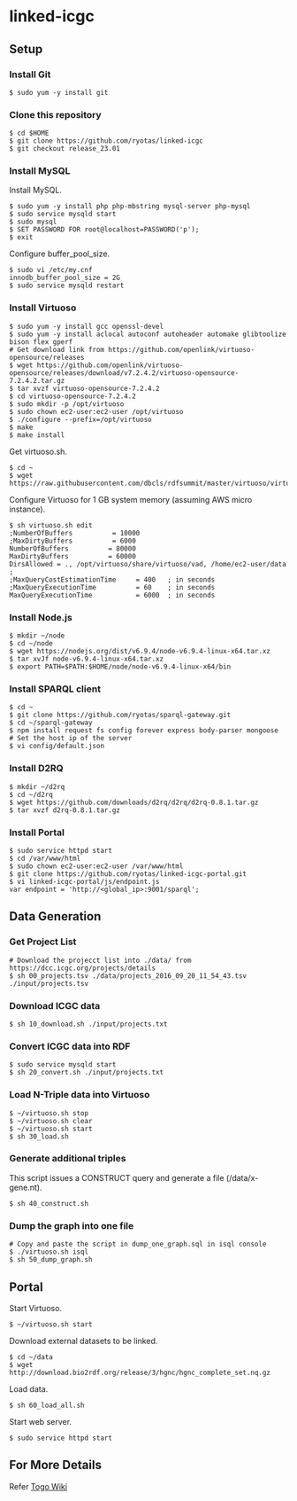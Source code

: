 linked-icgc
===========

## Setup

### Install Git
    $ sudo yum -y install git

### Clone this repository
    $ cd $HOME  
    $ git clone https://github.com/ryotas/linked-icgc
    $ git checkout release_23.01

### Install MySQL 

Install MySQL.

    $ sudo yum -y install php php-mbstring mysql-server php-mysql
    $ sudo service mysqld start
    $ sudo mysql
    $ SET PASSWORD FOR root@localhost=PASSWORD('p');
    $ exit

Configure buffer_pool_size.

    $ sudo vi /etc/my.cnf
    innodb_buffer_pool_size = 2G
    $ sudo service mysqld restart

### Install Virtuoso

    $ sudo yum -y install gcc openssl-devel
    $ sudo yum -y install aclocal autoconf autoheader automake glibtoolize bison flex gperf 
    # Get download link from https://github.com/openlink/virtuoso-opensource/releases
    $ wget https://github.com/openlink/virtuoso-opensource/releases/download/v7.2.4.2/virtuoso-opensource-7.2.4.2.tar.gz
    $ tar xvzf virtuoso-opensource-7.2.4.2
    $ cd virtuoso-opensource-7.2.4.2
    $ sudo mkdir -p /opt/virtuoso
    $ sudo chown ec2-user:ec2-user /opt/virtuoso
    $ ./configure --prefix=/opt/virtuoso
    $ make
    $ make install

Get virtuoso.sh.

    $ cd ~
    $ wget https://raw.githubusercontent.com/dbcls/rdfsummit/master/virtuoso/virtuoso.sh

Configure Virtuoso for 1 GB system memory (assuming AWS micro instance).

    $ sh virtuoso.sh edit
    ;NumberOfBuffers          = 10000
    ;MaxDirtyBuffers          = 6000
    NumberOfBuffers          = 80000
    MaxDirtyBuffers          = 60000
    DirsAllowed = ., /opt/virtuoso/share/virtuoso/vad, /home/ec2-user/data
    ;
    ;MaxQueryCostEstimationTime     = 400   ; in seconds
    ;MaxQueryExecutionTime          = 60    ; in seconds
    MaxQueryExecutionTime           = 6000  ; in seconds

### Install Node.js
    $ mkdir ~/node
    $ cd ~/node
    $ wget https://nodejs.org/dist/v6.9.4/node-v6.9.4-linux-x64.tar.xz
    $ tar xvJf node-v6.9.4-linux-x64.tar.xz
    $ export PATH=$PATH:$HOME/node/node-v6.9.4-linux-x64/bin

### Install SPARQL client
    $ cd ~
    $ git clone https://github.com/ryotas/sparql-gateway.git
    $ cd ~/sparql-gateway
    $ npm install request fs config forever express body-parser mongoose
    # Set the host ip of the server
    $ vi config/default.json

### Install D2RQ
    $ mkdir ~/d2rq
    $ cd ~/d2rq
    $ wget https://github.com/downloads/d2rq/d2rq/d2rq-0.8.1.tar.gz
    $ tar xvzf d2rq-0.8.1.tar.gz

### Install Portal
    $ sudo service httpd start
    $ cd /var/www/html
    $ sudo chown ec2-user:ec2-user /var/www/html
    $ git clone https://github.com/ryotas/linked-icgc-portal.git
    $ vi linked-icgc-portal/js/endpoint.js
    var endpoint = 'http://<global_ip>:9001/sparql';

## Data Generation

### Get Project List

    # Download the projecct list into ./data/ from https://dcc.icgc.org/projects/details
    $ sh 00_projects.tsv ./data/projects_2016_09_20_11_54_43.tsv ./input/projects.tsv

### Download ICGC data  

    $ sh 10_download.sh ./input/projects.txt

### Convert ICGC data into RDF 

    $ sudo service mysqld start
    $ sh 20_convert.sh ./input/projects.txt

### Load N-Triple data into Virtuoso

    $ ~/virtuoso.sh stop
    $ ~/virtuoso.sh clear
    $ ~/virtuoso.sh start
    $ sh 30_load.sh

### Generate additional triples

This script issues a CONSTRUCT query and generate a file (/data/x-gene.nt).

    $ sh 40_construct.sh 
    
### Dump the graph into one file

    # Copy and paste the script in dump_one_graph.sql in isql console
    $ ./virtuoso.sh isql
    $ sh 50_dump_graph.sh

## Portal

Start Virtuoso.

    $ ~/virtuoso.sh start

Download external datasets to be linked.

    $ cd ~/data
    $ wget http://download.bio2rdf.org/release/3/hgnc/hgnc_complete_set.nq.gz

Load data.

    $ sh 60_load_all.sh

Start web server.

    $ sudo service httpd start

## For More Details

Refer [Togo Wiki](http://wiki.lifesciencedb.jp/mw/%E3%81%8C%E3%82%93%E3%82%B2%E3%83%8E%E3%83%A0#Linked_ICGC_.EF.BC.88.E3.83.87.E3.83.BC.E3.82.BF.E7.94.9F.E6.88.90.EF.BC.89.E3.81.AE.E6.89.8B.E9.A0.86)
